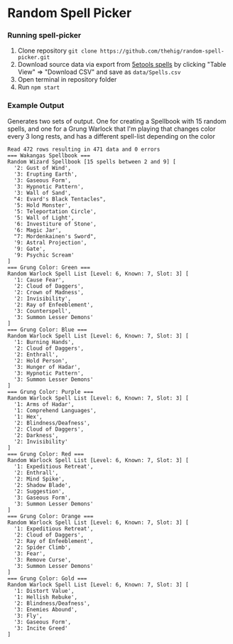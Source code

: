 # Random Spell Picker

### Running spell-picker

1. Clone repository `git clone https://github.com/thehig/random-spell-picker.git`
1. Download source data via export from [5etools spells](https://5etools.com/spells.html) by clicking "Table View" => "Download CSV" and save as `data/Spells.csv`
1. Open terminal in repository folder
1. Run `npm start`

### Example Output

Generates two sets of output. One for creating a Spellbook with 15 random spells, and one for a Grung Warlock that I'm playing that changes color every 3 long rests, and has a different spell-list depending on the color

```
Read 472 rows resulting in 471 data and 0 errors
=== Wakangas Spellbook ===
Random Wizard Spellbook [15 spells between 2 and 9] [
  '2: Gust of Wind',
  '3: Erupting Earth',
  '3: Gaseous Form',
  '3: Hypnotic Pattern',
  '3: Wall of Sand',
  "4: Evard's Black Tentacles",
  '5: Hold Monster',
  '5: Teleportation Circle',
  '5: Wall of Light',
  '6: Investiture of Stone',
  '6: Magic Jar',
  "7: Mordenkainen's Sword",
  '9: Astral Projection',
  '9: Gate',
  '9: Psychic Scream'
]
=== Grung Color: Green ===
Random Warlock Spell List [Level: 6, Known: 7, Slot: 3] [
  '1: Cause Fear',
  '2: Cloud of Daggers',
  '2: Crown of Madness',
  '2: Invisibility',
  '2: Ray of Enfeeblement',
  '3: Counterspell',
  '3: Summon Lesser Demons'
]
=== Grung Color: Blue ===
Random Warlock Spell List [Level: 6, Known: 7, Slot: 3] [
  '1: Burning Hands',
  '2: Cloud of Daggers',
  '2: Enthrall',
  '2: Hold Person',
  '3: Hunger of Hadar',
  '3: Hypnotic Pattern',
  '3: Summon Lesser Demons'
]
=== Grung Color: Purple ===
Random Warlock Spell List [Level: 6, Known: 7, Slot: 3] [
  '1: Arms of Hadar',
  '1: Comprehend Languages',
  '1: Hex',
  '2: Blindness/Deafness',
  '2: Cloud of Daggers',
  '2: Darkness',
  '2: Invisibility'
]
=== Grung Color: Red ===
Random Warlock Spell List [Level: 6, Known: 7, Slot: 3] [
  '1: Expeditious Retreat',
  '2: Enthrall',
  '2: Mind Spike',
  '2: Shadow Blade',
  '2: Suggestion',
  '3: Gaseous Form',
  '3: Summon Lesser Demons'
]
=== Grung Color: Orange ===
Random Warlock Spell List [Level: 6, Known: 7, Slot: 3] [
  '1: Expeditious Retreat',
  '2: Cloud of Daggers',
  '2: Ray of Enfeeblement',
  '2: Spider Climb',
  '3: Fear',
  '3: Remove Curse',
  '3: Summon Lesser Demons'
]
=== Grung Color: Gold ===
Random Warlock Spell List [Level: 6, Known: 7, Slot: 3] [
  '1: Distort Value',
  '1: Hellish Rebuke',
  '2: Blindness/Deafness',
  '3: Enemies Abound',
  '3: Fly',
  '3: Gaseous Form',
  '3: Incite Greed'
]
```